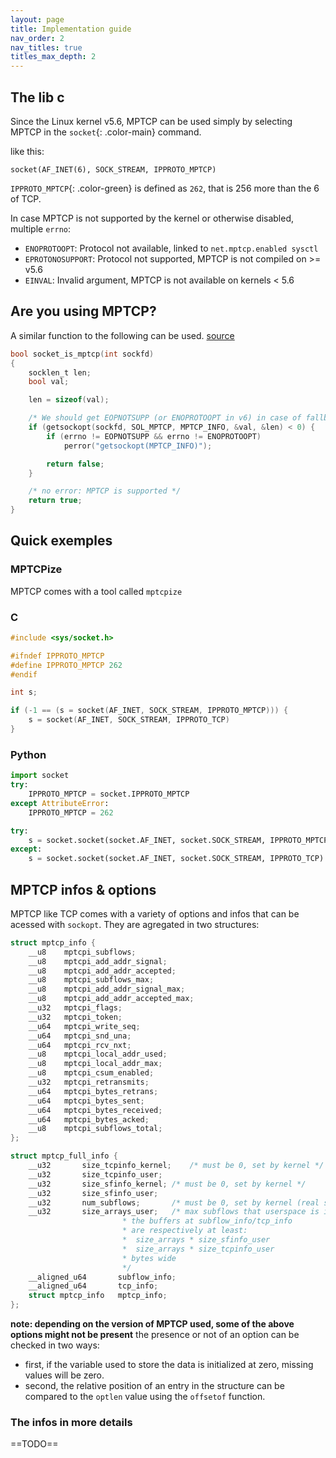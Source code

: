 ```yaml
---
layout: page
title: Implementation guide
nav_order: 2
nav_titles: true
titles_max_depth: 2
---
```


## The lib c
Since the Linux kernel v5.6, MPTCP can be used simply by selecting MPTCP in the `socket`{: .color-main} command.

like this:
<div class="language-c highlighter-rouge"><div class="highlight"><pre class="highlight"><code><span class="color-main">socket</span>(<span class="color-blue">AF_INET</span>(6), <span class="color-yellow">SOCK_STREAM</span>, <span class="color-green">IPPROTO_MPTCP</span>)</code></pre></div></div>

`IPPROTO_MPTCP`{: .color-green} is defined as `262`, that is 256 more than the 6 of TCP.

In case MPTCP is not supported by the kernel or otherwise disabled, multiple `errno`:
- `ENOPROTOOPT`: Protocol not available, linked to `net.mptcp.enabled sysctl`
- `EPROTONOSUPPORT`: Protocol not supported, MPTCP is not compiled on >= v5.6
- `EINVAL`: Invalid argument, MPTCP is not available on kernels < 5.6

## Are you using MPTCP?
A similar function to the following can be used. [source](https://github.com/multipath-tcp/mptcp_net-next/issues/294)
``` c
bool socket_is_mptcp(int sockfd)
{
	socklen_t len;
	bool val;

	len = sizeof(val);

	/* We should get EOPNOTSUPP (or ENOPROTOOPT in v6) in case of fallback */
	if (getsockopt(sockfd, SOL_MPTCP, MPTCP_INFO, &val, &len) < 0) {
		if (errno != EOPNOTSUPP && errno != ENOPROTOOPT)
			perror("getsockopt(MPTCP_INFO)");

		return false;
	}

	/* no error: MPTCP is supported */
	return true;
}
```

## Quick exemples
### MPTCPize
MPTCP comes with a tool called `mptcpize`

### C
```c
#include <sys/socket.h>

#ifndef IPPROTO_MPTCP
#define IPPROTO_MPTCP 262
#endif

int s;

if (-1 == (s = socket(AF_INET, SOCK_STREAM, IPPROTO_MPTCP))) {
    s = socket(AF_INET, SOCK_STREAM, IPPROTO_TCP)
}
```

### Python
```python
import socket
try:
    IPPROTO_MPTCP = socket.IPPROTO_MPTCP
except AttributeError:
    IPPROTO_MPTCP = 262

try:
    s = socket.socket(socket.AF_INET, socket.SOCK_STREAM, IPPROTO_MPTCP)
except:
    s = socket.socket(socket.AF_INET, socket.SOCK_STREAM, IPPROTO_TCP)
```

## MPTCP infos & options
MPTCP like TCP comes with a variety of options and infos that can be acessed with `sockopt`. They are agregated in two structures:

``` c
struct mptcp_info {
	__u8	mptcpi_subflows;
	__u8	mptcpi_add_addr_signal;
	__u8	mptcpi_add_addr_accepted;
	__u8	mptcpi_subflows_max;
	__u8	mptcpi_add_addr_signal_max;
	__u8	mptcpi_add_addr_accepted_max;
	__u32	mptcpi_flags;
	__u32	mptcpi_token;
	__u64	mptcpi_write_seq;
	__u64	mptcpi_snd_una;
	__u64	mptcpi_rcv_nxt;
	__u8	mptcpi_local_addr_used;
	__u8	mptcpi_local_addr_max;
	__u8	mptcpi_csum_enabled;
	__u32	mptcpi_retransmits;
	__u64	mptcpi_bytes_retrans;
	__u64	mptcpi_bytes_sent;
	__u64	mptcpi_bytes_received;
	__u64	mptcpi_bytes_acked;
    __u8    mptcpi_subflows_total;
};
```

``` c
struct mptcp_full_info {
	__u32		size_tcpinfo_kernel;	/* must be 0, set by kernel */
	__u32		size_tcpinfo_user;
	__u32		size_sfinfo_kernel;	/* must be 0, set by kernel */
	__u32		size_sfinfo_user;
	__u32		num_subflows;		/* must be 0, set by kernel (real subflow count) */
	__u32		size_arrays_user;	/* max subflows that userspace is interested in;
						 * the buffers at subflow_info/tcp_info
						 * are respectively at least:
						 *  size_arrays * size_sfinfo_user
						 *  size_arrays * size_tcpinfo_user
						 * bytes wide
						 */
	__aligned_u64		subflow_info;
	__aligned_u64		tcp_info;
	struct mptcp_info	mptcp_info;
};
```

**note: depending on the version of MPTCP used, some of the above options might not be present**
the presence or not of an option can be checked in two ways:
- first, if the variable used to store the data is initialized at zero, missing values will be zero.
- second, the relative position of an entry in the structure can be compared to the `optlen` value using the `offsetof` function.

### The infos in more details
==TODO==
